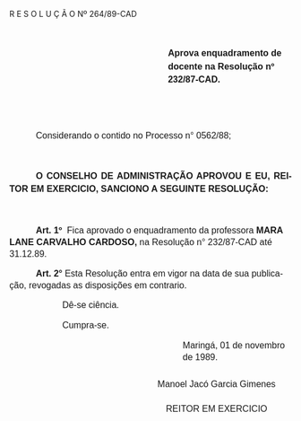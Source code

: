 <body lang=PT-BR style='tab-interval:35.4pt'>

<div class=Section1>

<p class=MsoTitle>R E S O L U Ç Ã O Nº 264/89-CAD</p>

<p class=MsoNormal style='margin-top:37.8pt;margin-right:3.6pt;margin-bottom:
36.0pt;margin-left:212.4pt;line-height:17.4pt'><b style='mso-bidi-font-weight:
normal'><span style='font-size:12.0pt;mso-bidi-font-size:10.0pt;font-family:
Arial'>Aprova enquadramento de docente na Resolução nº<span
style="mso-spacerun: yes">  </span>232/87-CAD.<o:p></o:p></span></b></p>

<p class=MsoNormal><span style='font-size:12.0pt;mso-bidi-font-size:10.0pt;
font-family:Arial'><![if !supportEmptyParas]>&nbsp;<![endif]><o:p></o:p></span></p>

<p class=MsoNormal style='text-indent:35.4pt'><span style='font-size:12.0pt;
mso-bidi-font-size:10.0pt;font-family:Arial'>Considerando o contido no Processo
n° 0562/88;<o:p></o:p></span></p>

<p class=MsoNormal style='line-height:17.4pt'><span style='font-size:12.0pt;
mso-bidi-font-size:10.0pt;font-family:Arial'><![if !supportEmptyParas]>&nbsp;<![endif]><o:p></o:p></span></p>

<p class=MsoNormal style='text-align:justify;text-indent:35.4pt;line-height:
17.4pt'><b><span style='font-size:12.0pt;mso-bidi-font-size:10.0pt;font-family:
Arial'>O CONSELHO DE ADMINISTRAÇÃO APROVOU E EU, REITOR EM EXERCICIO, SANCIONO
A SEGUINTE RESOLUÇÃO:<o:p></o:p></span></b></p>

<p class=MsoNormal style='line-height:17.4pt'><span style='font-size:12.0pt;
mso-bidi-font-size:10.0pt;font-family:Arial'><![if !supportEmptyParas]>&nbsp;<![endif]><o:p></o:p></span></p>

<p class=MsoNormal style='text-indent:35.4pt;line-height:150%'><b><span
style='font-size:12.0pt;mso-bidi-font-size:10.0pt;font-family:Arial'>Art. 1º</span></b><span
style='font-size:12.0pt;mso-bidi-font-size:10.0pt;font-family:Arial'><span
style="mso-spacerun: yes">  </span>Fica aprovado o enquadramento da professora <b
style='mso-bidi-font-weight:normal'>MARA LANE CARVALHO CARDOSO, </b>na
Resolução n° 232/87-CAD até 31.12.89. <o:p></o:p></span></p>

<p class=MsoNormal style='text-indent:35.4pt;line-height:150%'><b><span
style='font-size:12.0pt;mso-bidi-font-size:10.0pt;font-family:Arial'>Art. 2°</span></b><span
style='font-size:12.0pt;mso-bidi-font-size:10.0pt;font-family:Arial'> Esta
Resolução entra em vigor na data de sua publicação, revogadas as disposições em
contrario. <o:p></o:p></span></p>

<p class=MsoNormal style='margin-left:35.4pt;text-indent:35.4pt;line-height:
150%'><span style='font-size:12.0pt;mso-bidi-font-size:10.0pt;font-family:Arial'>Dê-se
ciência.<o:p></o:p></span></p>

<p class=MsoNormal style='margin-left:35.4pt;text-indent:35.4pt;line-height:
17.4pt'><span style='font-size:12.0pt;mso-bidi-font-size:10.0pt;font-family:
Arial'>Cumpra-se.<o:p></o:p></span></p>

<p class=MsoNormal style='margin-top:0cm;margin-right:0cm;margin-bottom:19.8pt;
margin-left:232.2pt;line-height:150%'><span style='font-size:12.0pt;mso-bidi-font-size:
10.0pt;font-family:Arial'>Maringá, 01 de novembro de 1989.<o:p></o:p></span></p>

<p class=MsoNormal align=center style='margin-top:14.4pt;margin-right:0cm;
margin-bottom:0cm;margin-left:141.6pt;margin-bottom:.0001pt;text-align:center;
text-indent:35.4pt;line-height:18.0pt'><span style='font-size:12.0pt;
mso-bidi-font-size:10.0pt;font-family:Arial'>Manoel Jacó Garcia Gimenes <o:p></o:p></span></p>

<p class=MsoNormal align=center style='margin-top:14.4pt;margin-right:0cm;
margin-bottom:0cm;margin-left:141.6pt;margin-bottom:.0001pt;text-align:center;
text-indent:35.4pt;line-height:18.0pt'><span style='font-size:12.0pt;
mso-bidi-font-size:10.0pt;font-family:Arial'>REITOR EM EXERCICIO<o:p></o:p></span></p>

<p class=MsoNormal><span style='font-size:12.0pt;mso-bidi-font-size:10.0pt;
font-family:Arial'><![if !supportEmptyParas]>&nbsp;<![endif]><o:p></o:p></span></p>

</div>

</body>
